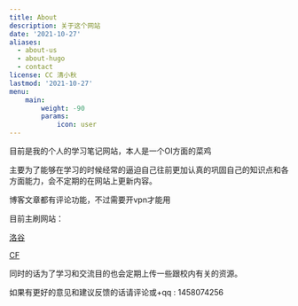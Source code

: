 ```yaml
---
title: About
description: 关于这个网站
date: '2021-10-27'
aliases:
  - about-us
  - about-hugo
  - contact
license: CC 清小秋
lastmod: '2021-10-27'
menu:
    main: 
        weight: -90
        params:
            icon: user
---
```


目前是我的个人的学习笔记网站，本人是一个OI方面的菜鸡

主要为了能够在学习的时候经常的逼迫自己往前更加认真的巩固自己的知识点和各方面能力，会不定期的在网站上更新内容。

博客文章都有评论功能，不过需要开vpn才能用

目前主刷网站：

[洛谷](https://www.luogu.com.cn/user/355276) 

[CF](https://codeforces.com/)

同时的话为了学习和交流目的也会定期上传一些跟校内有关的资源。

如果有更好的意见和建议反馈的话请评论或+qq :
1458074256


